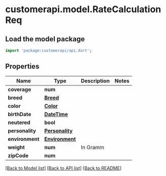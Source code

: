 # customerapi.model.RateCalculationReq

## Load the model package
```dart
import 'package:customerapi/api.dart';
```

## Properties
Name | Type | Description | Notes
------------ | ------------- | ------------- | -------------
**coverage** | **num** |  | 
**breed** | [**Breed**](Breed.md) |  | 
**color** | [**Color**](Color.md) |  | 
**birthDate** | [**DateTime**](DateTime.md) |  | 
**neutered** | **bool** |  | 
**personality** | [**Personality**](Personality.md) |  | 
**environment** | [**Environment**](Environment.md) |  | 
**weight** | **num** | In Gramm | 
**zipCode** | **num** |  | 

[[Back to Model list]](../README.md#documentation-for-models) [[Back to API list]](../README.md#documentation-for-api-endpoints) [[Back to README]](../README.md)


